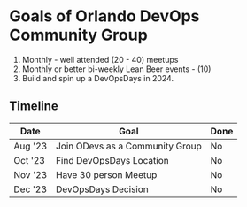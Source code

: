 # Goals of Orlando DevOps Community Group

1. Monthly - well attended (20 - 40) meetups
2. Monthly or better bi-weekly Lean Beer events - (10)
3. Build and spin up a DevOpsDays in 2024.

## Timeline

| Date    | Goal                            | Done |
| ------- | ------------------------------- | ---- |
| Aug '23 | Join ODevs as a Community Group | No   |
| Oct '23 | Find DevOpsDays Location        | No   |
| Nov '23 | Have 30 person Meetup           | No   |
| Dec '23 | DevOpsDays Decision             | No   |
